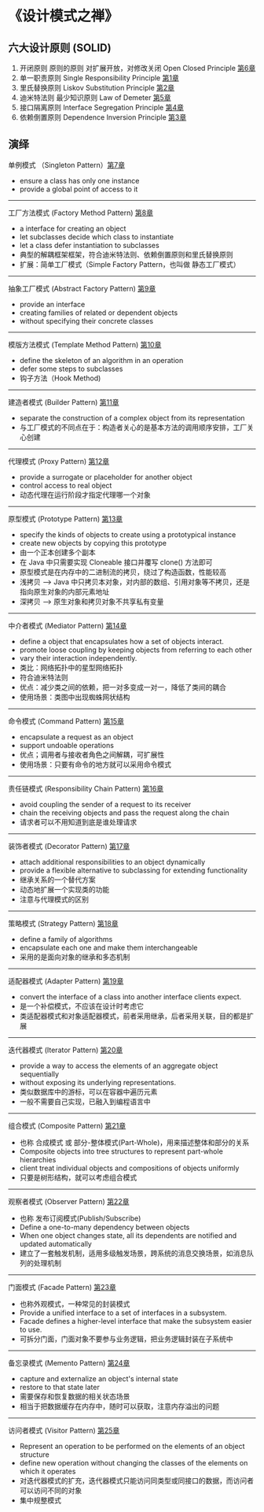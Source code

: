 # 《设计模式之禅》

## 六大设计原则 (SOLID)

1. 开闭原则 原则的原则 对扩展开放，对修改关闭 Open Closed Principle [第6章](src/main/java/chapter06)
2. 单一职责原则 Single Responsibility Principle [第1章](src/main/java/chapter01)
3. 里氏替换原则 Liskov Substitution Principle [第2章](src/main/java/chapter02)
4. 迪米特法则 最少知识原则 Law of Demeter [第5章](src/main/java/chapter05)
5. 接口隔离原则 Interface Segregation Principle [第4章](src/main/java/chapter04)
6. 依赖倒置原则 Dependence Inversion Principle [第3章](src/main/java/chapter03)

## 演绎

单例模式 （Singleton Pattern）[第7章](src/main/java/chapter07) 
- ensure a class has only one instance
- provide a global point of access to it

---

工厂方法模式 (Factory Method Pattern) [第8章](src/main/java/chapter08)
- a interface for creating an object
- let subclasses decide which class to instantiate
- let a class defer instantiation to subclasses
- 典型的解耦框架框架，符合迪米特法则、依赖倒置原则和里氏替换原则
- 扩展：简单工厂模式（Simple Factory Pattern，也叫做 静态工厂模式）

---

抽象工厂模式 (Abstract Factory Pattern) [第9章](src/main/java/chapter09)
- provide an interface
- creating families of related or dependent objects
- without specifying their concrete classes

---

模版方法模式 (Template Method Pattern) [第10章](src/main/java/chapter10)
- define the skeleton of an algorithm in an operation
- defer some steps to subclasses
- 钩子方法（Hook Method)

---

建造者模式 (Builder Pattern) [第11章](src/main/java/chapter11)
- separate the construction of a complex object from its representation
- 与工厂模式的不同点在于：构造者关心的是基本方法的调用顺序安排，工厂关心创建

---

代理模式 (Proxy Pattern) [第12章](src/main/java/chapter12)
- provide a surrogate or placeholder for another object
- control access to real object
- 动态代理在运行阶段才指定代理哪一个对象

---

原型模式 (Prototype Pattern) [第13章](src/main/java/chapter13)
- specify the kinds of objects to create using a prototypical instance
- create new objects by copying this prototype
- 由一个正本创建多个副本
- 在 Java 中只需要实现 Cloneable 接口并覆写 clone() 方法即可
- 原型模式是在内存中的二进制流的拷贝，绕过了构造函数，性能较高
- 浅拷贝 --> Java 中只拷贝本对象，对内部的数组、引用对象等不拷贝，还是指向原生对象的内部元素地址
- 深拷贝 --> 原生对象和拷贝对象不共享私有变量  

---

中介者模式 (Mediator Pattern) [第14章](src/main/java/chapter14)
- define a object that encapsulates how a set of objects interact.
- promote loose coupling by keeping objects from referring to each other
- vary their interaction independently.
- 类比：网络拓扑中的星型网络拓扑
- 符合迪米特法则
- 优点：减少类之间的依赖，把一对多变成一对一，降低了类间的耦合
- 使用场景：类图中出现蜘蛛网状结构

---

命令模式 (Command Pattern) [第15章](src/main/java/chapter15)
- encapsulate a request as an object
- support undoable operations
- 优点；调用者与接收者角色之间解耦，可扩展性
- 使用场景：只要有命令的地方就可以采用命令模式

---

责任链模式 (Responsibility Chain Pattern) [第16章](src/main/java/chapter16)
- avoid coupling the sender of a request to its receiver
- chain the receiving objects and pass the request along the chain
- 请求者可以不用知道到底是谁处理请求

---

装饰者模式 (Decorator Pattern) [第17章](src/main/java/chapter17)
- attach additional responsibilities to an object dynamically
- provide a flexible alternative to subclassing for extending functionality
- 继承关系的一个替代方案
- 动态地扩展一个实现类的功能
- 注意与代理模式的区别

---

策略模式 (Strategy Pattern) [第18章](src/main/java/chapter18)
- define a family of algorithms
- encapsulate each one and make them interchangeable
- 采用的是面向对象的继承和多态机制

---

适配器模式 (Adapter Pattern) [第19章](src/main/java/chapter19)
- convert the interface of a class into another interface clients expect.
- 是一个补偿模式，不应该在设计时考虑它
- 类适配器模式和对象适配器模式，前者采用继承，后者采用关联，目的都是扩展

---

迭代器模式 (Iterator Pattern) [第20章](src/main/java/chapter20)
- provide a way to access the elements of an aggregate object sequentially
- without exposing its underlying representations.
- 类似数据库中的游标，可以在容器中遍历元素
- 一般不需要自己实现，已融入到编程语言中

---

组合模式 (Composite Pattern) [第21章](src/main/java/chapter21)
- 也称 合成模式 或 部分-整体模式(Part-Whole)，用来描述整体和部分的关系
- Composite objects into tree structures to represent part-whole hierarchies
- client treat individual objects and compositions of objects uniformly
- 只要是树形结构，就可以考虑组合模式

---

观察者模式 (Observer Pattern) [第22章](src/main/java/chapter22)
- 也称 发布订阅模式(Publish/Subscribe)
- Define a one-to-many dependency between objects
- When one object changes state, all its dependents are notified and updated automatically
- 建立了一套触发机制，适用多级触发场景，跨系统的消息交换场景，如消息队列的处理机制

---

门面模式 (Facade Pattern) [第23章](src/main/java/chapter23)
- 也称外观模式，一种常见的封装模式
- Provide a unified interface to a set of interfaces in a subsystem.
- Facade defines a higher-level interface that make the subsystem easier to use.
- 可拆分门面，门面对象不要参与业务逻辑，把业务逻辑封装在子系统中

---

备忘录模式 (Memento Pattern) [第24章](src/main/java/chapter24)
- capture and externalize an object's internal state
- restore to that state later
- 需要保存和恢复数据的相关状态场景
- 相当于把数据缓存在内存中，随时可以获取，注意内存溢出的问题

---

访问者模式 (Visitor Pattern) [第25章](src/main/java/chapter25)
- Represent an operation to be performed on the elements of an object structure
- define new operation without changing the classes of the elements on which it operates
- 对迭代器模式的扩充，迭代器模式只能访问同类型或同接口的数据，而访问者可以访问不同的对象 
- 集中规整模式